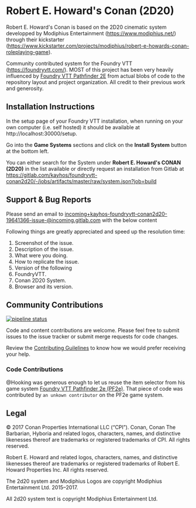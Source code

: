 # Robert E. Howard's Conan (2D20)

Robert E. Howard's Conan is based on the 2D20 cinematic system developped by Modiphius Entertainment (https://www.modiphius.net/) through their kickstarter (https://www.kickstarter.com/projects/modiphius/robert-e-howards-conan-roleplaying-game).

Community contributed system for the Foundry VTT (https://foundryvtt.com/). MOST of this project has been very heavily influenced by [Foundry VTT Pathfinder 2E](https://gitlab.com/hooking/foundry-vtt---pathfinder-2e) from actual blobs of code to the repository layout and project organization. All credit to their previous work and generosity.

## Installation Instructions

In the setup page of your Foundry VTT installation, when running on your own computer (i.e. self hosted) it should be available at http://localhost:30000/setup.

Go into the **Game Systems** sections and click on the **Install System** button at the bottom left.

You can either search for the System under **Robert E. Howard's CONAN (2D20)** in the list available or directly request an installation from Gitlab at https://gitlab.com/kayhos/foundryvtt-conan2d20/-/jobs/artifacts/master/raw/system.json?job=build

## Support & Bug Reports

Please send an email to [incoming+kayhos-foundryvtt-conan2d20-19641366-issue-@incoming.gitlab.com](mailto:incoming+kayhos-foundryvtt-conan2d20-19641366-issue-@incoming.gitlab.com) with the below content

Following things are greatly appreciated and speed up the resolution time:

1. Screenshot of the issue.
2. Description of the issue.
3. What were you doing.
4. How to replicate the issue.
5. Version of the following
6. FoundryVTT.
7. Conan 2D20 System.
8. Browser and its version.

## Community Contributions

[![pipeline status](https://gitlab.com/kayhos/foundryvtt-conan2d20/badges/master/pipeline.svg)](https://gitlab.com/kayhos/foundryvtt-conan2d20/-/commits/master)

Code and content contributions are welcome. Please feel free to submit issues to the issue tracker or submit merge requests for code changes.

Review the [Contributing Guilelines](https://gitlab.com/kayhos/foundryvtt-conan2d20/-/blob/master/CONTRIBUTING.md) to know how we would prefer receiving your help.

### Code Contributions

@Hooking was generous enough to let us reuse the item selector from his game system [Foundry VTT Pathfinder 2e (PF2e)](https://gitlab.com/hooking/foundry-vtt---pathfinder-2e). That piece of code was contributed by `an unkown contributor` on the PF2e game system.

## Legal

© 2017 Conan Properties International LLC (“CPI”). Conan, Conan The Barbarian, Hyboria and related logos, characters, names, and distinctive likenesses thereof are trademarks or registered trademarks of CPI. All rights reserved.

Robert E. Howard and related logos, characters, names, and distinctive likenesses thereof are trademarks or registered trademarks of Robert E. Howard Properties Inc. All rights reserved.

The 2d20 system and Modiphius Logos are copyright Modiphius Entertainment Ltd. 2015–2017.

All 2d20 system text is copyright Modiphius Entertainment Ltd.
